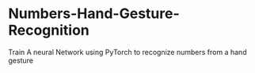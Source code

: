 # Numbers-Hand-Gesture-Recognition
Train A neural Network using PyTorch to recognize numbers from a hand gesture
